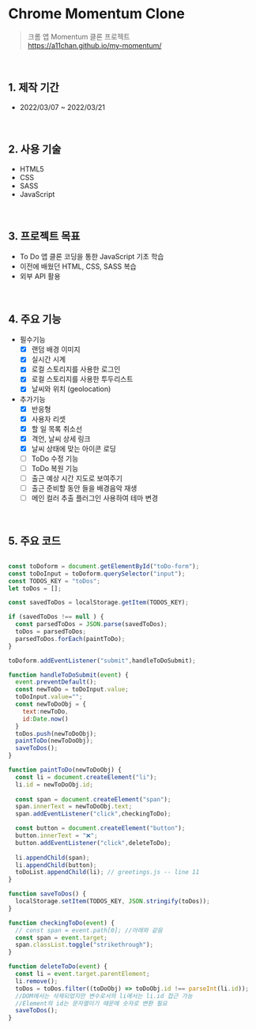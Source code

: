 # Chrome Momentum Clone

>크롬 앱 Momentum 클론 프로젝트  
>https://a11chan.github.io/my-momentum/

</br>

## 1. 제작 기간
* 2022/03/07 ~ 2022/03/21

</br>

## 2. 사용 기술
* HTML5
* CSS
* SASS
* JavaScript

</br>

## 3. 프로젝트 목표
* To Do 앱 클론 코딩을 통한 JavaScript 기초 학습
* 이전에 배웠던 HTML, CSS, SASS 복습
* 외부 API 활용

</br>

## 4. 주요 기능  
- 필수기능  
  - [x] 랜덤 배경 이미지  
  - [x] 실시간 시계  
  - [x] 로컬 스토리지를 사용한 로그인  
  - [x] 로컬 스토리지를 사용한 투두리스트  
  - [x] 날씨와 위치 (geolocation)  
- 추가기능  
  - [x] 반응형
  - [x] 사용자 리셋  
  - [x] 할 일 목록 취소선  
  - [x] 격언, 날씨 상세 링크  
  - [x] 날씨 상태에 맞는 아이콘 로딩  
  - [ ] ToDo 수정 기능  
  - [ ] ToDo 복원 기능  
  - [ ] 출근 예상 시간 지도로 보여주기  
  - [ ] 출근 준비할 동안 들을 배경음악 재생  
  - [ ] 메인 컬러 추출 플러그인 사용하여 테마 변경

</br>

## 5. 주요 코드
``` javascript

const toDoform = document.getElementById("toDo-form");
const toDoInput = toDoform.querySelector("input");
const TODOS_KEY = "toDos";
let toDos = [];

const savedToDos = localStorage.getItem(TODOS_KEY);

if (savedToDos !== null ) {
  const parsedToDos = JSON.parse(savedToDos);
  toDos = parsedToDos;
  parsedToDos.forEach(paintToDo);
}

toDoform.addEventListener("submit",handleToDoSubmit);

function handleToDoSubmit(event) {
  event.preventDefault();
  const newToDo = toDoInput.value;
  toDoInput.value="";
  const newToDoObj = {
    text:newToDo,
    id:Date.now()
  }
  toDos.push(newToDoObj);
  paintToDo(newToDoObj);
  saveToDos();
}

function paintToDo(newToDoObj) {
  const li = document.createElement("li");
  li.id = newToDoObj.id;
  
  const span = document.createElement("span");
  span.innerText = newToDoObj.text;
  span.addEventListener("click",checkingToDo);

  const button = document.createElement("button");
  button.innerText = "❌";
  button.addEventListener("click",deleteToDo);
  
  li.appendChild(span);
  li.appendChild(button);
  toDoList.appendChild(li); // greetings.js -- line 11
}

function saveToDos() {
  localStorage.setItem(TODOS_KEY, JSON.stringify(toDos));
}

function checkingToDo(event) {
  // const span = event.path[0]; //아래와 같음
  const span = event.target;
  span.classList.toggle("strikethrough");
}

function deleteToDo(event) {
  const li = event.target.parentElement;
  li.remove();
  toDos = toDos.filter((toDoObj) => toDoObj.id !== parseInt(li.id));
  //DOM에서는 삭제되었지만 변수로서의 li에서는 li.id 접근 가능
  //Element의 id는 문자열이기 때문에 숫자로 변환 필요
  saveToDos();
}

```